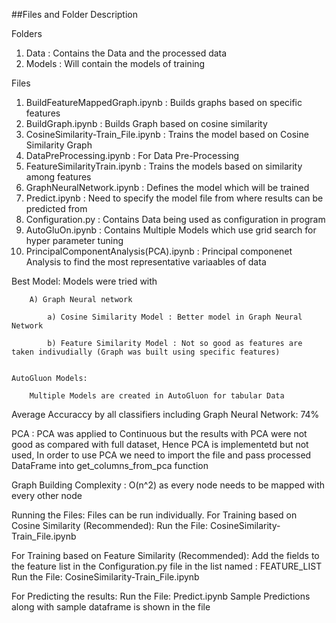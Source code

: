 ##Files and Folder Description

Folders
1) Data  : Contains the Data and the processed data
2) Models : Will contain the models of training


Files
1)  BuildFeatureMappedGraph.ipynb : Builds graphs based on specific features
2)  BuildGraph.ipynb : Builds Graph based on cosine similarity
3)  CosineSimilarity-Train_File.ipynb : Trains the model based on Cosine Similarity Graph
4)  DataPreProcessing.ipynb : For Data Pre-Processing
5)  FeatureSimilarityTrain.ipynb : Trains the models based on similarity among features
6)  GraphNeuralNetwork.ipynb : Defines the model which will be trained
7)  Predict.ipynb : Need to specify the model file from where results can be predicted from
8)  Configuration.py : Contains Data being used as configuration in program
9)  AutoGluOn.ipynb : Contains Multiple Models which use grid search for hyper parameter tuning
10) PrincipalComponentAnalysis(PCA).ipynb : Principal componenet Analysis to find the most representative variaables of data


Best Model:
    Models were tried with 
    
        A) Graph Neural network
        
            a) Cosine Similarity Model : Better model in Graph Neural Network
            
            b) Feature Similarity Model : Not so good as features are taken indivudially (Graph was built using specific features)
            
    
    AutoGluon Models:
    
        Multiple Models are created in AutoGluon for tabular Data
        
        
Average Accuraccy by all classifiers including Graph Neural Network: 74%


PCA : PCA was applied to Continuous but the results with PCA were not good as compared with full dataset, Hence PCA is implementetd but not used, In order to use PCA we need to import the file and pass processed DataFrame into get_columns_from_pca function  

Graph Building Complexity : O(n^2) as every node needs to be mapped with every other node



Running the Files: Files can be run individually.
For Training based on Cosine Similarity (Recommended):
Run the File: CosineSimilarity-Train_File.ipynb 


For Training based on Feature Similarity (Recommended):
Add the fields to the feature list in the Configuration.py file in the list named : FEATURE_LIST
Run the File: CosineSimilarity-Train_File.ipynb 


For Predicting the results: 
Run the File: Predict.ipynb
Sample Predictions along with sample dataframe is shown in the file
